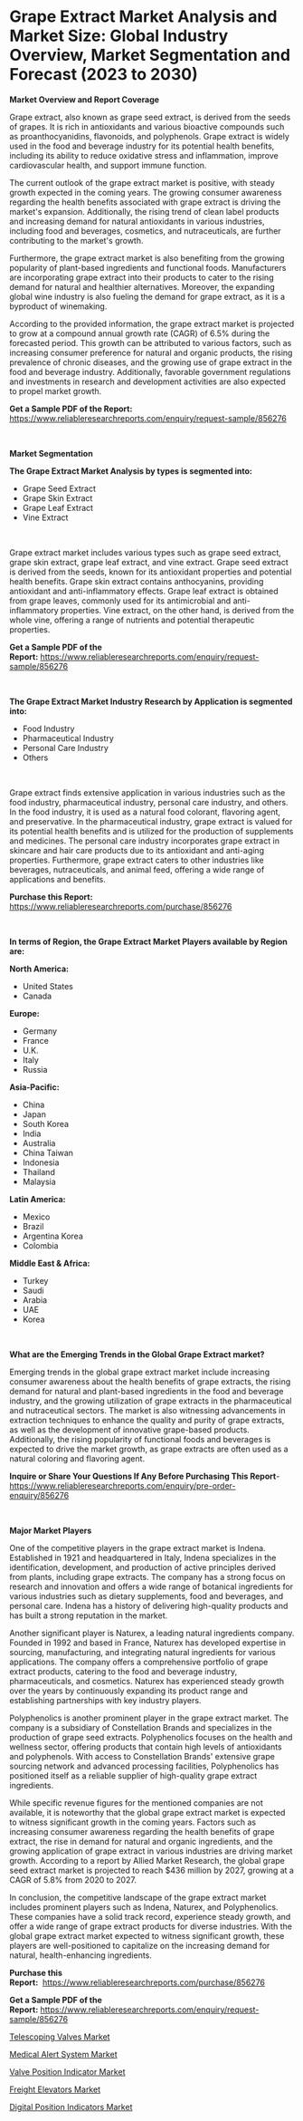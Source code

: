 <p><h1>Grape Extract Market Analysis and Market Size: Global Industry Overview, Market Segmentation and Forecast (2023 to 2030)</h1></p><p><strong>Market Overview and Report Coverage</strong></p>
<p><p>Grape extract, also known as grape seed extract, is derived from the seeds of grapes. It is rich in antioxidants and various bioactive compounds such as proanthocyanidins, flavonoids, and polyphenols. Grape extract is widely used in the food and beverage industry for its potential health benefits, including its ability to reduce oxidative stress and inflammation, improve cardiovascular health, and support immune function.</p><p>The current outlook of the grape extract market is positive, with steady growth expected in the coming years. The growing consumer awareness regarding the health benefits associated with grape extract is driving the market's expansion. Additionally, the rising trend of clean label products and increasing demand for natural antioxidants in various industries, including food and beverages, cosmetics, and nutraceuticals, are further contributing to the market's growth.</p><p>Furthermore, the grape extract market is also benefiting from the growing popularity of plant-based ingredients and functional foods. Manufacturers are incorporating grape extract into their products to cater to the rising demand for natural and healthier alternatives. Moreover, the expanding global wine industry is also fueling the demand for grape extract, as it is a byproduct of winemaking.</p><p>According to the provided information, the grape extract market is projected to grow at a compound annual growth rate (CAGR) of 6.5% during the forecasted period. This growth can be attributed to various factors, such as increasing consumer preference for natural and organic products, the rising prevalence of chronic diseases, and the growing use of grape extract in the food and beverage industry. Additionally, favorable government regulations and investments in research and development activities are also expected to propel market growth.</p></p>
<p><strong>Get a Sample PDF of the Report:</strong> <a href="https://www.reliableresearchreports.com/enquiry/request-sample/856276">https://www.reliableresearchreports.com/enquiry/request-sample/856276</a></p>
<p>&nbsp;</p>
<p><strong>Market Segmentation</strong></p>
<p><strong>The Grape Extract Market Analysis by types is segmented into:</strong></p>
<p><ul><li>Grape Seed Extract</li><li>Grape Skin Extract</li><li>Grape Leaf Extract</li><li>Vine Extract</li></ul></p>
<p>&nbsp;</p>
<p><p>Grape extract market includes various types such as grape seed extract, grape skin extract, grape leaf extract, and vine extract. Grape seed extract is derived from the seeds, known for its antioxidant properties and potential health benefits. Grape skin extract contains anthocyanins, providing antioxidant and anti-inflammatory effects. Grape leaf extract is obtained from grape leaves, commonly used for its antimicrobial and anti-inflammatory properties. Vine extract, on the other hand, is derived from the whole vine, offering a range of nutrients and potential therapeutic properties.</p></p>
<p><strong>Get a Sample PDF of the Report:</strong>&nbsp;<a href="https://www.reliableresearchreports.com/enquiry/request-sample/856276">https://www.reliableresearchreports.com/enquiry/request-sample/856276</a></p>
<p>&nbsp;</p>
<p><strong>The Grape Extract Market Industry Research by Application is segmented into:</strong></p>
<p><ul><li>Food Industry</li><li>Pharmaceutical Industry</li><li>Personal Care Industry</li><li>Others</li></ul></p>
<p>&nbsp;</p>
<p><p>Grape extract finds extensive application in various industries such as the food industry, pharmaceutical industry, personal care industry, and others. In the food industry, it is used as a natural food colorant, flavoring agent, and preservative. In the pharmaceutical industry, grape extract is valued for its potential health benefits and is utilized for the production of supplements and medicines. The personal care industry incorporates grape extract in skincare and hair care products due to its antioxidant and anti-aging properties. Furthermore, grape extract caters to other industries like beverages, nutraceuticals, and animal feed, offering a wide range of applications and benefits.</p></p>
<p><strong>Purchase this Report:</strong>&nbsp; <a href="https://www.reliableresearchreports.com/purchase/856276">https://www.reliableresearchreports.com/purchase/856276</a></p>
<p>&nbsp;</p>
<p><strong>In terms of Region, the Grape Extract Market Players available by Region are:</strong></p>
<p>
    <p> <strong> North America: </strong>
        <ul>
            <li>United States</li>
            <li>Canada</li>
        </ul>
        </p> 
    <p> <strong> Europe: </strong>
        <ul>
            <li>Germany</li>
            <li>France</li>
            <li>U.K.</li>
            <li>Italy</li>
            <li>Russia</li>
        </ul>
        </p> 
    <p> <strong> Asia-Pacific: </strong>
        <ul>
            <li>China</li>
            <li>Japan</li>
            <li>South Korea</li>
            <li>India</li>
            <li>Australia</li>
            <li>China Taiwan</li>
            <li>Indonesia</li>
            <li>Thailand</li>
            <li>Malaysia</li>
        </ul>
        </p> 
    <p> <strong> Latin America: </strong>
        <ul>
            <li>Mexico</li>
            <li>Brazil</li>
            <li>Argentina Korea</li>
            <li>Colombia</li>
        </ul>
        </p> 
    <p> <strong> Middle East & Africa: </strong>
        <ul>
            <li>Turkey</li>
            <li>Saudi</li>
            <li>Arabia</li>
            <li>UAE</li>
            <li>Korea</li>
        </ul>
    </p>
    </p>
<p>&nbsp;</p>
<p><strong>What are the Emerging Trends in the Global Grape Extract market?</strong></p>
<p><p>Emerging trends in the global grape extract market include increasing consumer awareness about the health benefits of grape extracts, the rising demand for natural and plant-based ingredients in the food and beverage industry, and the growing utilization of grape extracts in the pharmaceutical and nutraceutical sectors. The market is also witnessing advancements in extraction techniques to enhance the quality and purity of grape extracts, as well as the development of innovative grape-based products. Additionally, the rising popularity of functional foods and beverages is expected to drive the market growth, as grape extracts are often used as a natural coloring and flavoring agent.</p></p>
<p><strong>Inquire or Share Your Questions If Any Before Purchasing This Report</strong>- <a href="https://www.reliableresearchreports.com/enquiry/pre-order-enquiry/856276">https://www.reliableresearchreports.com/enquiry/pre-order-enquiry/856276</a></p>
<p>&nbsp;</p>
<p><strong>Major Market Players</strong></p>
<p><p>One of the competitive players in the grape extract market is Indena. Established in 1921 and headquartered in Italy, Indena specializes in the identification, development, and production of active principles derived from plants, including grape extracts. The company has a strong focus on research and innovation and offers a wide range of botanical ingredients for various industries such as dietary supplements, food and beverages, and personal care. Indena has a history of delivering high-quality products and has built a strong reputation in the market.</p><p>Another significant player is Naturex, a leading natural ingredients company. Founded in 1992 and based in France, Naturex has developed expertise in sourcing, manufacturing, and integrating natural ingredients for various applications. The company offers a comprehensive portfolio of grape extract products, catering to the food and beverage industry, pharmaceuticals, and cosmetics. Naturex has experienced steady growth over the years by continuously expanding its product range and establishing partnerships with key industry players.</p><p>Polyphenolics is another prominent player in the grape extract market. The company is a subsidiary of Constellation Brands and specializes in the production of grape seed extracts. Polyphenolics focuses on the health and wellness sector, offering products that contain high levels of antioxidants and polyphenols. With access to Constellation Brands' extensive grape sourcing network and advanced processing facilities, Polyphenolics has positioned itself as a reliable supplier of high-quality grape extract ingredients.</p><p>While specific revenue figures for the mentioned companies are not available, it is noteworthy that the global grape extract market is expected to witness significant growth in the coming years. Factors such as increasing consumer awareness regarding the health benefits of grape extract, the rise in demand for natural and organic ingredients, and the growing application of grape extract in various industries are driving market growth. According to a report by Allied Market Research, the global grape seed extract market is projected to reach $436 million by 2027, growing at a CAGR of 5.8% from 2020 to 2027.</p><p>In conclusion, the competitive landscape of the grape extract market includes prominent players such as Indena, Naturex, and Polyphenolics. These companies have a solid track record, experience steady growth, and offer a wide range of grape extract products for diverse industries. With the global grape extract market expected to witness significant growth, these players are well-positioned to capitalize on the increasing demand for natural, health-enhancing ingredients.</p></p>
<p><strong>Purchase this Report:</strong>&nbsp;&nbsp;<a href="https://www.reliableresearchreports.com/purchase/856276">https://www.reliableresearchreports.com/purchase/856276</a></p>
<p></p>
<p><strong>Get a Sample PDF of the Report:</strong>&nbsp;<a href="https://www.reliableresearchreports.com/enquiry/request-sample/856276">https://www.reliableresearchreports.com/enquiry/request-sample/856276</a></p>
<p><p><a href="https://medium.com/@sheetal.reportprime/telescoping-valves-market-trends-and-market-analysis-forecasted-for-period-2023-2030-551f555e3b1c">Telescoping Valves Market</a></p><p><a href="https://medium.com/@bonniehoppe2023/decoding-medical-alert-system-market-metrics-market-share-trends-and-growth-patterns-b9b4770272b9">Medical Alert System Market</a></p><p><a href="https://medium.com/@reportprime05/decoding-valve-position-indicator-market-metrics-market-share-trends-and-growth-patterns-8f552714744f">Valve Position Indicator Market</a></p><p><a href="https://medium.com/@krithi.reportprime/freight-elevators-market-analysis-and-sze-forecasted-for-period-from-2023-to-2030-7084743db1bd">Freight Elevators Market</a></p><p><a href="https://medium.com/@reportprime04/digital-position-indicators-market-analysis-and-sze-forecasted-for-period-from-2023-to-2030-7f77931580ff">Digital Position Indicators Market</a></p></p>